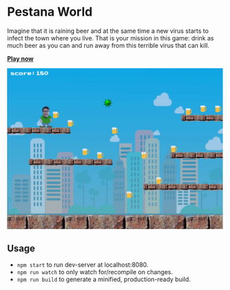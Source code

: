 # Pestana World

Imagine that it is raining beer and at the same time a new virus starts to infect the town where you live. That is your mission in this game: drink as much beer as you can and run away from this terrible virus that can kill.

**[Play now](https://andrepestana.github.io/pestana-world/)**

![Pestana World screenshot](screenshot.jpg)

## Usage

-   `npm start` to run dev-server at localhost:8080.
-   `npm run watch` to only watch for/recompile on changes.
-   `npm run build` to generate a minified, production-ready build.
